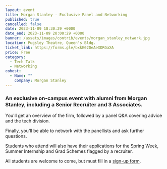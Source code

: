 ```yaml
---
layout: event
title: Morgan Stanley - Exclusive Panel and Networking
published: true
cancelled: false
date: 2023-11-09 18:30:29 +0000
date_end: 2023-11-09 20:00:29 +0000
banner: /assets/images/contrib/events/morgan_stanley_network.jpg
location: Pugsley Theatre, Queen's Bldg.
ticket_link: https://forms.gle/bxkE62DeAeXDRGaXA
price: Free
category:
  - Tech Talk
  - Networking
cohost:
  - Name: ""
    company: Morgan Stanley
---
```

### An exclusive on-campus event with alumni from Morgan Stanley, including a Senior Recruiter and 3 Associates.

You'll get an overview of the firm, followed by a panel Q&A covering advice and the tech division.

Finally, you'll be able to network with the panellists and ask further questions.

Students who attend will also have their applications for the Spring Week, Summer Internship and Grad Schemes flagged by a recruiter.

All students are welcome to come, but must fill in a [sign-up form](https://forms.gle/bxkE62DeAeXDRGaXA).
